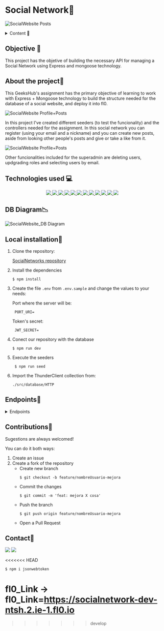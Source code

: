 # Social Network📢

![SocialWebsite Posts](./img/Posts.png)

<details>
  <summary>Content 📝</summary>
  <ol>
    <li><a href="#objective">Objective</a></li>
    <li><a href="#about-the-project">About the project</a></li>
    <li><a href="#stack">Technologies used</a></li>
    <li><a href="#diagram-bd">Diagram</a></li>
    <li><a href="#Local-installation">Installation</a></li>
    <li><a href="#endpoints">Endpoints</a></li>
    <li><a href="#contribuciones">Contribuciones</a></li>
    <li><a href="#contacto">Contacto</a></li>
  </ol>
</details>

## Objective 🎯
This project has the objetive of building the necessary API for managing a Social Network using Express and mongoose technology.

## About the project📑

This GeeksHub's assignment has the primary objective of learning to work with Express + Mongoose technology to build the structure needed for the database of a social website, and deploy it into fl0.

![SocialWebsite Profile+Posts](./img/ProfilePosts.png)


In this project I've created different seeders (to test the funcionality) and the controllers needed for the assignment. 
In this social network you can register (using your email and a nickname) and you can create new posts, aside from looking other people's posts and give or take a like from it.

![SocialWebsite Profile+Posts](./img/Profile.png)

Other funcionalities included for the superadmin are deleting users, updgrading roles and selecting users by email.



## Technologies used 💻
<div align="center">
<a href="https://www.expressjs.com/">
    <img src= "https://img.shields.io/badge/express.js-%23404d59.svg?style=for-the-badge&logo=express&logoColor=%2361DAFB"/>
</a>
<a href="https://nextjs.org/">
    <img src= "https://img.shields.io/badge/node.js-026E00?style=for-the-badge&logo=node.js&logoColor=white"/>
</a>
<a href="https://www.mongodb.com/es">
    <img src= "https://img.shields.io/badge/MongoDB-%234ea94b.svg?style=for-the-badge&logo=mongodb&logoColor=white"/>
</a>
<a href="https://developer.mozilla.org/es/docs/Web/JavaScript">
    <img src= "https://img.shields.io/badge/javascript-orange?style=for-the-badge&logo=javascript    "/>
</a>
<a href="https://www.npmjs.com/package/nodemon">
    <img src= "https://img.shields.io/badge/nodemon-lightgrey?style=for-the-badge&logo=nodemon"/>
</a>
<a href="https://www.npmjs.com/package/cors">
    <img src= "https://img.shields.io/badge/Cors-purple?style=for-the-badge
    "/>
</a>
<a href="https://www.npmjs.com/package/@faker-js/faker">
    <img src= "https://img.shields.io/badge/faker-red?style=for-the-badge"/>
</a>
<a href="https://jwt.io/">
    <img src= "https://img.shields.io/badge/JWT-lightgreen?style=for-the-badge&logo=JSON%20web%20tokens"/>
</a>
<a href="https://www.npmjs.com/package/dotenv">
    <img src= "https://img.shields.io/badge/dotenv-blue?style=for-the-badge&logo=dotenv    "/>
</a>
<a href="https://www.npmjs.com/package/bcrypt">
    <img src= "https://img.shields.io/badge/bcrypt-%23F7DF1E?style=for-the-badge&logo=bcrypt"/>
</a>
<a href="https://git-scm.com/">
    <img src= "https://img.shields.io/badge/git-F54D27?style=for-the-badge&logo=git&logoColor=white"/>
</a>
<a href="https://www.github.com/">
    <img src= "https://img.shields.io/badge/github-24292F?style=for-the-badge&logo=github&logoColor=white"/>
</a>
 </div>

## DB Diagram📉

![SocialWebsite_DB Diagram](./img/SocialNetworkDB_Diagram.png)

## Local installation🔨
1. Clone the repository:

	[SocialNetworks repository](https://github.com/JesusMatinezClavel/GeeksHub_FifthAssignment_SocialNetwork.git)

2. Install the dependencies

    ` $ npm install `

3. Create the file `.env` from `.env.sample` and change the values to your needs:

    Port where the server will be:

        PORT_URI=

    Token's secret:

        JWT_SECRET=

4. Conect our repository with the database

    `$ npm run dev`

5. Execute the seeders

    ` $ npm run seed`

7. Import the ThunderClient collection from: 

    `./src/database/HTTP`

## Endpoints🚩
<details>
<summary>Endpoints</summary>

- AUTH
    - REGISTER

            POST localhost:4000/api/auth/register
        body:
        ``` js
                {
                  "firstName": "Jesús",
                  "lastName": "Martínez-CLavel Vallés",
                  "nickName": "xuss",
                  "profileImg": "./img/default-ProfileImg.png",
                  "bio": "Xuso, un apasionado estudiante de programación en constante búsqueda de desafíos y aprendizaje",
                  "birthDate": "1992-06-04",
                  "email": "xuso@email.com",
                  "passwordBody": "aA123456"
                }
        ```

    - LOGIN

            POST localhost:4000/api/auth/login 
        body:
        ``` js
                {
                  "email": "user@user.com",
                  "password": "Pwd12345"
                }
        ```

    - LOGOUT

            POST localhost:4000/api/auth/logout


- SUPERADMIN

    - Get All Users

            GET localhost:4000/api/users?limit&page

    - Get User by Email

            POST localhost:4000/api/users?email=user@user.com

    - Update User Role

            Put localhost:4000/api/users/:id/role
        body:
        ``` js
                {
                  "role": "user"
                }
        ```
    - Delete User

            DELETE localhost:4000/api/users/:id

- USERS
    - Get Own Profile

            GET localhost:4000/api/users/profile

    - Update Own Profile

            PUT localhost:4000/api/users/profile
        body:
        ``` js
            {
              "firstName": "",
              "lastName": "",
              "nickName": "",
              "profileImg": "",
              "bio": "",
              "email": "",
              "password": "",
              "passwordCheck": ""
            }
        ```
    - Follow

            PUT localhost:4000/api/users/follow/?nickname

    - Unfollow

            PUT localhost:4000/api/users/unfollow/?nickname


- POSTS
    - Create New Post

            POST localhost:4000/api/posts/
        body:
        ``` js
            {
              "title": "post 01",
              "media": "",
              "description": "description of the post 01"
            }
        ```
    - Get My Posts

            GET localhost:4000/api/posts/own

    - Get All Posts

            GET localhost:4000/api/posts

    - Get Posts by Post ID

            GET localhost:4000/api/posts/:id

    - Get Posts by User ID

            GET localhost:4000/api/posts/user/:id

    - Delete Post by PostId

            DELETE localhost:4000/api/posts/:id

    - Update Post

            PUT localhost:4000/api/posts
        body:
        ``` js
            {
              "id":"22",
              "title":"post 01",
              "description":"",
              "media":""
            }
        ```
    - Add/Remove Like

            PUT localhost:4000/api/posts/like/:id


</details>

## Contributions🤘
Sugestions are always welcomed!

You can do it both ways:

1. Create an issue
2. Create a fork of the repository
    - Create new branch
        ```
        $ git checkout -b feature/nombreUsuario-mejora
        ```
    - Commit the changes
        ```
        $ git commit -m 'feat: mejora X cosa'
        ```
    - Push the branch
        ```
        $ git push origin feature/nombreUsuario-mejora
        ```
    - Open a Pull Request

## Contact📧
<a href = "mailto:jmcvalles@gmail.com"><img src="https://img.shields.io/badge/Gmail-C6362C?style=for-the-badge&logo=gmail&logoColor=white" target="_blank"></a>
<a href="https://www.linkedin.com/in/jes%C3%BAs-mart%C3%ADnez-clavel-vall%C3%A9s-913294108?lipi=urn%3Ali%3Apage%3Ad_flagship3_profile_view_base_contact_details%3BtQmk%2FVrTShiKcofYcK6uYg%3D%3D" target="_blank"><img src="https://img.shields.io/badge/-LinkedIn-%230077B5?style=for-the-badge&logo=linkedin&logoColor=white" target="_blank"></a> 
</p>

<<<<<<< HEAD
```bash
$ npm i jsonwebtoken
```

fl0_Link -> fl0_Link=https://socialnetwork-dev-ntsh.2.ie-1.fl0.io
=======
>>>>>>> develop
